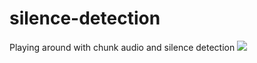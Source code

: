 # silence-detection

Playing around with chunk audio and silence detection
![]('pydub_silence_regions_another_example.png')